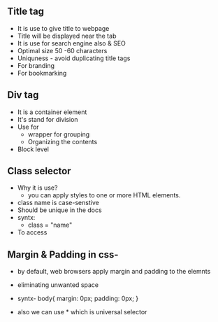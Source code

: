 ## Title tag
* It is use to give title to webpage
* Title will be displayed near the tab
* It is use for search engine also & SEO
* Optimal size 50 -60 characters
* Uniquness - avoid duplicating title tags
* For branding
* For bookmarking

## Div tag
* It is a container element
* It's stand for division
* Use for
    - wrapper for grouping
    - Organizing the contents
* Block level


## Class selector 
* Why it is use?
    - you can apply styles to one or more HTML elements.
* class name is case-senstive
* Should be unique in the docs
* syntx:
    - class = "name"
* To access


## Margin & Padding in css-

* by default, web browsers apply margin and padding to the elemnts 
* eliminating unwanted space
* syntx-
body{
 margin: 0px;
 padding: 0px;
}

* also we can use * which is universal selector